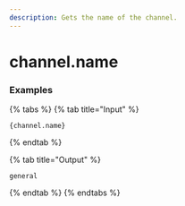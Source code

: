 ```yaml
---
description: Gets the name of the channel.
---
```


# channel.name <channel>

### Examples

{% tabs %}
{% tab title="Input" %}
```text
{channel.name}
```
{% endtab %}

{% tab title="Output" %}
```text
general
```
{% endtab %}
{% endtabs %}
